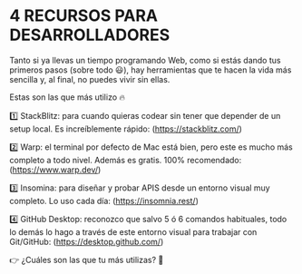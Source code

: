 # 4 RECURSOS PARA DESARROLLADORES

Tanto si ya llevas un tiempo programando Web, como si estás dando tus primeros pasos (sobre todo 😃), hay herramientas que te hacen la vida más sencilla y, al final, no puedes vivir sin ellas.

Estas son las que más utilizo 🔥

1️⃣ StackBlitz: para cuando quieras codear sin tener que depender de un setup local. Es increíblemente rápido: (https://stackblitz.com/)

2️⃣ Warp: el terminal por defecto de Mac está bien, pero este es mucho más completo a todo nivel. Además es gratis. 100% recomendado: (https://www.warp.dev/)

3️⃣ Insomina: para diseñar y probar APIS desde un entorno visual muy completo. Lo uso cada día: (https://insomnia.rest/)

4️⃣ GitHub Desktop: reconozco que salvo 5 ó 6 comandos habituales, todo lo demás lo hago a través de este entorno visual para trabajar con Git/GitHub: (https://desktop.github.com/)

👉 ¿Cuáles son las que tu más utilizas? 🤔



